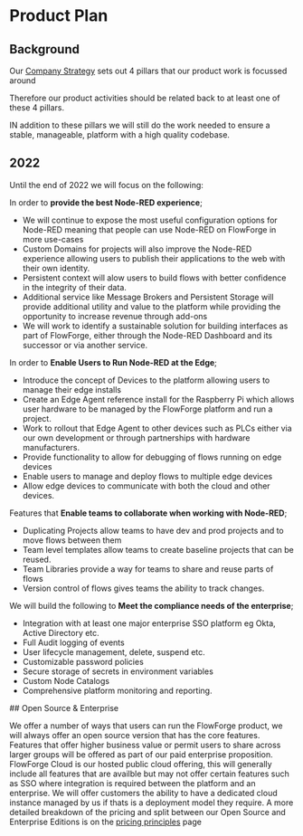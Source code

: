 # Product Plan

## Background

Our [Company Strategy](../company/strategy.md) sets out 4 pillars that our product work is focussed around

Therefore our product activities should be related back to at least one of these 4 pillars.

IN addition to these pillars we will still do the work needed to ensure a stable, manageable,  platform with a high quality codebase.

## 2022 

Until the end of 2022 we will focus on the following:

In order to **provide the best Node-RED experience**;
- We will continue to expose the most useful configuration options for Node-RED meaning that people can use Node-RED on FlowForge in more use-cases
- Custom Domains for projects will also improve the Node-RED experience allowing users to publish their applications to the web with their own identity.
- Persistent context will alow users to build flows with better confidence in the integrity of their data.
- Additional service like Message Brokers and Persistent Storage will provide additional utility and value to the platform while providing the opportunity to increase revenue through add-ons
- We will work to identify a sustainable solution for building interfaces as part of FlowForge, either through the Node-RED Dashboard and its successor or via another service.

In order to **Enable Users to Run Node-RED at the Edge**;
- Introduce the concept of Devices to the platform allowing users to manage their edge installs
- Create an Edge Agent reference install for the Raspberry Pi which allows user hardware to be managed by the FlowForge platform and run a project.
- Work to rollout that Edge Agent to other devices such as PLCs either via our own development or through partnerships with hardware manufacturers.
- Provide functionality to allow for debugging of flows running on edge devices
- Enable users to manage and deploy flows to multiple edge devices
- Allow edge devices to communicate with both the cloud and other devices.


Features that **Enable teams to collaborate when working with Node-RED**; 

- Duplicating Projects allow teams to have dev and prod projects and to move flows between them
- Team level templates allow teams to create baseline projects that can be reused.
- Team Libraries provide a way for teams to share and reuse parts of flows
- Version control of flows gives teams the ability to track changes.

We will build the following to **Meet the compliance needs of the enterprise**;
- Integration with at least one major enterprise SSO platform eg Okta, Active Directory etc.
- Full Audit logging of events
- User lifecycle management, delete, suspend etc.
- Customizable password policies
- Secure storage of secrets in environment variables
- Custom Node Catalogs
- Comprehensive platform monitoring and reporting.

## Open Source & Enterprise

We offer a number of ways that users can run the FlowForge product, we will always offer an open source version that has the core features. Features that offer higher business value or permit users to share across larger groups will be offered as part of our paid enterprise proposition.
FlowForge Cloud is our hosted public cloud offering, this will generally include all features that are availble but may not offer certain features such as SSO where integration is required between the platform and an enterprise. We will offer customers the ability to have a dedicated cloud instance managed by us if thats is a deployment model they require.
A more detailed breakdown of the pricing and split between our Open Source and Enterprise Editions is on the [pricing principles](pricing.md) page
